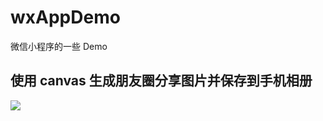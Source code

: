 # wxAppDemo
微信小程序的一些 Demo

## 使用 canvas 生成朋友圈分享图片并保存到手机相册
![](http://ohl540wt2.bkt.clouddn.com/canvas.gif)